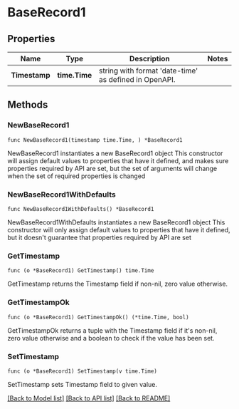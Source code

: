 # BaseRecord1

## Properties

Name | Type | Description | Notes
------------ | ------------- | ------------- | -------------
**Timestamp** | **time.Time** | string with format &#39;date-time&#39; as defined in OpenAPI. | 

## Methods

### NewBaseRecord1

`func NewBaseRecord1(timestamp time.Time, ) *BaseRecord1`

NewBaseRecord1 instantiates a new BaseRecord1 object
This constructor will assign default values to properties that have it defined,
and makes sure properties required by API are set, but the set of arguments
will change when the set of required properties is changed

### NewBaseRecord1WithDefaults

`func NewBaseRecord1WithDefaults() *BaseRecord1`

NewBaseRecord1WithDefaults instantiates a new BaseRecord1 object
This constructor will only assign default values to properties that have it defined,
but it doesn't guarantee that properties required by API are set

### GetTimestamp

`func (o *BaseRecord1) GetTimestamp() time.Time`

GetTimestamp returns the Timestamp field if non-nil, zero value otherwise.

### GetTimestampOk

`func (o *BaseRecord1) GetTimestampOk() (*time.Time, bool)`

GetTimestampOk returns a tuple with the Timestamp field if it's non-nil, zero value otherwise
and a boolean to check if the value has been set.

### SetTimestamp

`func (o *BaseRecord1) SetTimestamp(v time.Time)`

SetTimestamp sets Timestamp field to given value.



[[Back to Model list]](../README.md#documentation-for-models) [[Back to API list]](../README.md#documentation-for-api-endpoints) [[Back to README]](../README.md)


